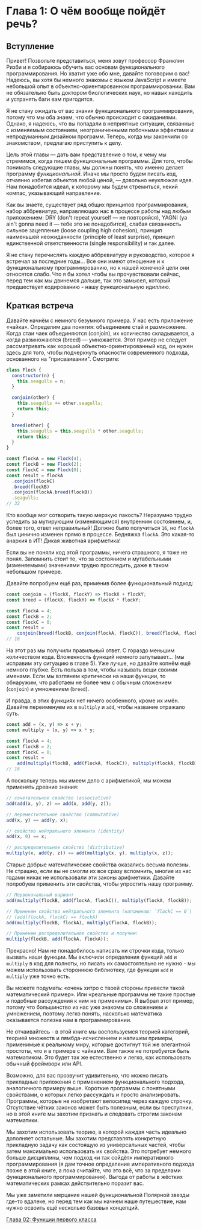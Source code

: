 # Глава 1: О чём вообще пойдёт речь?

## Вступление

Привет! Позвольте представиться, меня зовут профессор Франклин Ризби и я собираюсь обучить вас основам функционального программирования. Но хватит уже обо мне, давайте поговорим о вас! Надеюсь, вы хотя бы немного знакомы с языком JavaScript и имеете небольшой опыт в объектно-ориентированном программировании. Вам не обязательно быть доктором биологических наук, но навык находить и устранять баги вам пригодится.

Я не стану ожидать от вас знания функционального программирования, потому что мы оба знаем, что обычно происходит с ожиданиями. Однако, я надеюсь, что вы попадали в неприятные ситуации, связанные с изменяемым состоянием, неограниченными побочными эффектами и непродуманным дизайном программ. Теперь, когда мы закончили со знакомством, предлагаю приступить к делу.

Цель этой главы — дать вам представление о том, к чему мы стремимся, когда пишем функциональные программы. Для того, чтобы понимать следующие главы, мы должны понять, что именно делает программу *функциональной*. Иначе мы просто будем писать код, отчаянно избегая объектов любой ценой, — довольно неуклюжая идея. Нам понадобится идеал, к которому мы будем стремиться, некий компас, указывающий направление.

Как вы знаете, существует ряд общих принципов программирования, набор аббревиатур, направляющих нас в процессе работы над любым приложением: DRY (don't repeat yourself — не повторяйся), YAGNI (ya ain't gonna need it — тебе это не понадобится), слабая связанность сильное зацепление (loose coupling high cohesion), принцип наименьшей неожиданности (principle of least surprise), принцип единственной ответственности (single responsibility) и так далее.

Я не стану перечислять каждую аббревиатуру и руководство, которое я встречал за последние годы... Все они имеют отношение и к функциональному программированию, но к нашей конечной цели они относятся слабо. Что я бы хотел чтобы вы прочувствовали сейчас, перед тем как мы двинемся дальше, так это замысел, который предшествует кодированию - нашу функциональную идиллию.

<!--BREAK-->

## Краткая встреча

Давайте начнём с немного безумного примера. У нас есть приложение «чайка». Определим два понятия: объединение стай и размножение. Когда стаи чаек объединяются (conjoin), их количество складывается, а когда размножаются (breed) — умножается. Этот пример не следует рассматривать как хороший объектно-ориентированный код, он нужен здесь для того, чтобы подчеркнуть опасности современного подхода, основанного на "присваивании". Смотрите:

```js
class Flock {
  constructor(n) {
    this.seagulls = n;
  }

  conjoin(other) {
    this.seagulls += other.seagulls;
    return this;
  }

  breed(other) {
    this.seagulls = this.seagulls * other.seagulls;
    return this;
  }
}

const flockA = new Flock(4);
const flockB = new Flock(2);
const flockC = new Flock(0);
const result = flockA
  .conjoin(flockC)
  .breed(flockB)
  .conjoin(flockA.breed(flockB))
  .seagulls;
// 32
```

Кто вообще мог сотворить такую мерзкую пакость? Неразумно трудно уследить за мутирующим (изменяющимся) внутренним состоянием, и, более того, ответ неправильный! Должно было получиться `16`, но `flockA` был цинично изменен прямо в процессе. Бедняжка `flockA`. Это какая-то анархия в ИТ! Дикая животная арифметика!

Если вы не поняли код этой программы, ничего страшного, я тоже не понял. Запомнить стоит то, что за состоянием и мутабельными (изменяемыми) значениями трудно проследить, даже в таком небольшом примере.

Давайте попробуем ещё раз, применив более функциональный подход:

```js
const conjoin = (flockX, flockY) => flockX + flockY;
const breed = (flockX, flockY) => flockX * flockY;

const flockA = 4;
const flockB = 2;
const flockC = 0;
const result =
    conjoin(breed(flockB, conjoin(flockA, flockC)), breed(flockA, flockB));
// 16
```

На этот раз мы получили правильный ответ. С гораздо меньшим количеством кода. Вложенность функций немного запутывает... (мы исправим эту ситуацию в главе 5). Уже лучше, но давайте копнём ещё немного глубже. Есть польза в том, чтобы называть вещи своими именами. Если мы взглянем критически на наши функции, то обнаружим, что работаем не более чем с обычным сложением (`conjoin`) и умножением (`breed`).

И правда, в этих функциях нет ничего особенного, кроме их имён. Давайте переименуем их в `multiply` и `add`, чтобы название отражало суть.

```js
const add = (x, y) => x + y;
const multiply = (x, y) => x * y;

const flockA = 4;
const flockB = 2;
const flockC = 0;
const result =
    add(multiply(flockB, add(flockA, flockC)), multiply(flockA, flockB));
// 16
```
А поскольку теперь мы имеем дело с арифметикой, мы можем применять древние знания:

```js
// сочетательное свойство (associative)
add(add(x, y), z) == add(x, add(y, z));

// переместительное свойство (commutative)
add(x, y) == add(y, x);

// свойство нейтрального элемента (identity)
add(x, 0) == x;

// распределительное свойство (distributive)
multiply(x, add(y, z)) == add(multiply(x, y), multiply(x, z));
```

Старые добрые математические свойства оказались весьма полезны. Не страшно, если вы не смогли их все сразу вспомнить, многие из нас годами никак не использовали эти законы арифметики. Давайте попробуем применить эти свойства, чтобы упростить нашу программу.

```js
// Первоначальный вариант
add(multiply(flockB, add(flockA, flockC)), multiply(flockA, flockB));

// Применим свойство нейтрального элемента (напоминаю: `flockС == 0`)
// (add(flockA, flockC) == flockA)
add(multiply(flockB, flockA), multiply(flockA, flockB));

// Применим распределительное свойство и получим:
multiply(flockB, add(flockA, flockA));
```

Прекрасно! Нам не понадобилось написать ни строчки кода, только вызвать наши функции. Мы включили определения функций `add` и `multiply` в код для полноты, но писать их самостоятельно не нужно - мы можем использовать стороннюю библиотеку, где функции `add` и `multiply` уже точно есть.

Вы можете подумать: «очень хитро с твоей стороны привести такой математический пример». Или «реальные программы не такие простые и подобные рассуждения к ним не применимы». Я выбрал этот пример, потому что большинство из нас уже знакомы со сложением и умножением, поэтому легко понять, насколько математика оказывается полезна нам в программировании.

Не отчаивайтесь - в этой книге мы воспользуемся теорией категорий, теорией множеств и лямбда-исчислением и напишем примеры, применимые к реальному миру, которые достигнут той же элегантной простоты, что и в примере с чайками. Вам также не потребуется быть математиком.
Это будет так же естественно и легко, как использовать обычный фреймворк или API.

Возможно, для вас прозвучит удивительно, что можно писать прикладные приложения с применением функционального подхода, аналогичного примеру выше. Короткие программы с понятными свойствами, о которых легко рассуждать и просто анализировать. Программы, которые не изобретают велосипед через каждую строчку. Отсутствие чётких законов может быть полезным, если вы преступник, но в этой книге мы захотим признать и следовать строгим законам математики.

Мы захотим использовать теорию, в которой каждая часть идеально дополняет остальные. Мы захотим представлять конкретную прикладную задачу как состоящую из универсальных частей, чтобы затем максимально использовать их свойства. Это потребует немного больше дисциплины, чем подход «и так сойдёт» императивного программирования (я дам точное определение императивного подхода позже в этой книге, а пока считайте, что это всё, что за пределами функционального программирования). Выгода от работы в жёстких математических рамках действительно поразит вас.

Мы уже заметили мерцание нашей функциональной Полярной звезды где-то вдалеке, но перед тем как мы начнем наше путешествие, нам нужно освоить ещё несколько базовых концепций.

[Глава 02: Функции первого класса](ch2-ru.md)
